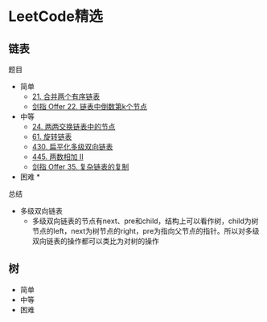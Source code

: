 # LeetCode精选

## 链表

题目
* 简单
    * [21. 合并两个有序链表](https://leetcode-cn.com/problems/merge-two-sorted-lists/)
    * [剑指 Offer 22. 链表中倒数第k个节点](https://leetcode-cn.com/problems/lian-biao-zhong-dao-shu-di-kge-jie-dian-lcof/)
* 中等
    * [24. 两两交换链表中的节点](https://leetcode-cn.com/problems/swap-nodes-in-pairs/)
    * [61. 旋转链表](https://leetcode-cn.com/problems/rotate-list/)
    * [430. 扁平化多级双向链表](https://leetcode-cn.com/problems/flatten-a-multilevel-doubly-linked-list/)
    * [445. 两数相加 II](https://leetcode-cn.com/problems/add-two-numbers-ii/)
    * [剑指 Offer 35. 复杂链表的复制](https://leetcode-cn.com/problems/fu-za-lian-biao-de-fu-zhi-lcof/)
* 困难
    * 

总结
* 多级双向链表
    * 多级双向链表的节点有next、pre和child，结构上可以看作树，child为树节点的left，next为树节点的right，pre为指向父节点的指针。所以对多级双向链表的操作都可以类比为对树的操作

## 树

* 简单
* 中等
* 困难
